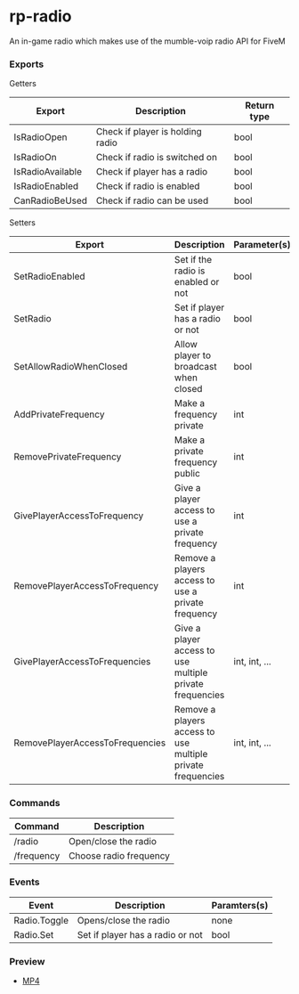 # rp-radio
An in-game radio which makes use of the mumble-voip radio API for FiveM

### Exports
Getters

| Export           | Description                                         | Return type |
| ---------------- | --------------------------------------------------- | ----------- |
| IsRadioOpen      | Check if player is holding radio                    | bool        |
| IsRadioOn        | Check if radio is switched on                       | bool        |
| IsRadioAvailable | Check if player has a radio                         | bool        |
| IsRadioEnabled   | Check if radio is enabled                           | bool        |
| CanRadioBeUsed   | Check if radio can be used                          | bool        |

Setters
 
| Export                          | Description                                                 | Parameter(s)  |
| ------------------------------- | ----------------------------------------------------------- | ------------- |
| SetRadioEnabled                 | Set if the radio is enabled or not                          | bool          |
| SetRadio                        | Set if player has a radio or not                            | bool          |
| SetAllowRadioWhenClosed         | Allow player to broadcast when closed                       | bool          |
| AddPrivateFrequency             | Make a frequency private                                    | int           |
| RemovePrivateFrequency          | Make a private frequency public                             | int           |
| GivePlayerAccessToFrequency     | Give a player access to use a private frequency             | int           |
| RemovePlayerAccessToFrequency   | Remove a players access to use a private frequency          | int           |
| GivePlayerAccessToFrequencies   | Give a player access to use multiple private frequencies    | int, int, ... |
| RemovePlayerAccessToFrequencies | Remove a players access to use multiple private frequencies | int, int, ... |

### Commands

| Command    | Description              |
| ---------- | ------------------------ |
| /radio     | Open/close the radio     |
| /frequency | Choose radio frequency   |

### Events

| Event        | Description                      | Paramters(s)           |
| ------------ | -------------------------------- | ---------------------- |
| Radio.Toggle | Opens/close the radio            | none                   |
| Radio.Set    | Set if player has a radio or not | bool                   |

### Preview

- [MP4](https://imgur.com/bAT0mls)
